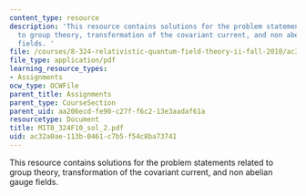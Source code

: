 ```yaml
---
content_type: resource
description: 'This resource contains solutions for the problem statements related
  to group theory, transformation of the covariant current, and non abelian gauge
  fields. '
file: /courses/8-324-relativistic-quantum-field-theory-ii-fall-2010/ac32a0ae113b0461c7b5f54c8ba73741_MIT8_324F10_sol_2.pdf
file_type: application/pdf
learning_resource_types:
- Assignments
ocw_type: OCWFile
parent_title: Assignments
parent_type: CourseSection
parent_uid: aa206ecd-fe90-c27f-f6c2-13e3aadaf61a
resourcetype: Document
title: MIT8_324F10_sol_2.pdf
uid: ac32a0ae-113b-0461-c7b5-f54c8ba73741
---
```

This resource contains solutions for the problem statements related to group theory, transformation of the covariant current, and non abelian gauge fields. 

